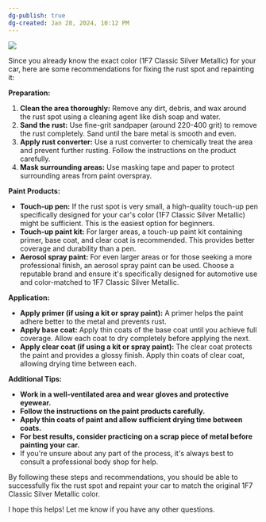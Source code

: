 ```yaml
---
dg-publish: true
dg-created: Jan 28, 2024, 10:12 PM
---
```


![](https://lh3.googleusercontent.com/pw/ABLVV845kZEt_JZU3MSPQ6otkBgDque4QaloVyBKRBspi7WaDWrBEIPWX6j23QiHceKk6aAQVeKBMjrmmBN73EJXAExi6kl_JYYQh1Cmbo-MWoAj0RS43ijXRix3OkzNEfe0sWtn3SlX6Laz5SmqwINztVLmOw=w1287-h869-s-no-gm?authuser=1)

Since you already know the exact color (1F7 Classic Silver Metallic) for your car, here are some recommendations for fixing the rust spot and repainting it:

**Preparation:**

1. **Clean the area thoroughly:** Remove any dirt, debris, and wax around the rust spot using a cleaning agent like dish soap and water.
2. **Sand the rust:** Use fine-grit sandpaper (around 220-400 grit) to remove the rust completely. Sand until the bare metal is smooth and even.
3. **Apply rust converter:** Use a rust converter to chemically treat the area and prevent further rusting. Follow the instructions on the product carefully.
4. **Mask surrounding areas:** Use masking tape and paper to protect surrounding areas from paint overspray.

**Paint Products:**

- **Touch-up pen:** If the rust spot is very small, a high-quality touch-up pen specifically designed for your car's color (1F7 Classic Silver Metallic) might be sufficient. This is the easiest option for beginners.
- **Touch-up paint kit:** For larger areas, a touch-up paint kit containing primer, base coat, and clear coat is recommended. This provides better coverage and durability than a pen.
- **Aerosol spray paint:** For even larger areas or for those seeking a more professional finish, an aerosol spray paint can be used. Choose a reputable brand and ensure it's specifically designed for automotive use and color-matched to 1F7 Classic Silver Metallic.

**Application:**

- **Apply primer (if using a kit or spray paint):** A primer helps the paint adhere better to the metal and prevents rust.
- **Apply base coat:** Apply thin coats of the base coat until you achieve full coverage. Allow each coat to dry completely before applying the next.
- **Apply clear coat (if using a kit or spray paint):** The clear coat protects the paint and provides a glossy finish. Apply thin coats of clear coat, allowing drying time between each.

**Additional Tips:**

- **Work in a well-ventilated area and wear gloves and protective eyewear.**
- **Follow the instructions on the paint products carefully.**
- **Apply thin coats of paint and allow sufficient drying time between coats.**
- **For best results, consider practicing on a scrap piece of metal before painting your car.**
- If you're unsure about any part of the process, it's always best to consult a professional body shop for help.

By following these steps and recommendations, you should be able to successfully fix the rust spot and repaint your car to match the original 1F7 Classic Silver Metallic color.

I hope this helps! Let me know if you have any other questions.